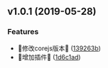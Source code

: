 ## v1.0.1 (2019-05-28)


### Features

* :tada:修改corejs版本:100: ([139263b](https://github.com/13916253446/babel-preset-mobile/commit/139263b))
* :tada:增加插件:100: ([1d6c1ad](https://github.com/13916253446/babel-preset-mobile/commit/1d6c1ad))



